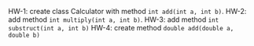 HW-1: create class Calculator with method `int add(int a, int b)`.
HW-2: add method `int multiply(int a, int b)`.
HW-3: add method `int substruct(int a, int b)`
HW-4: create method `double add(double a, double b)`
